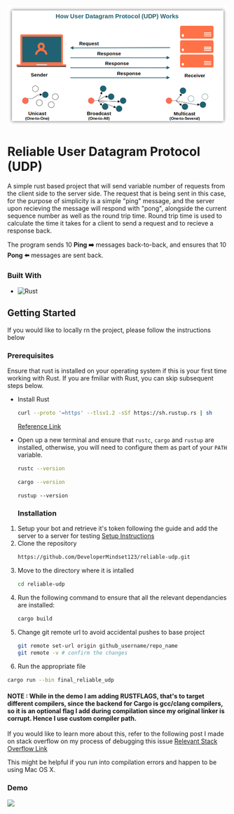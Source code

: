 <img src="demo-udp.png" />
<h1>Reliable User Datagram Protocol (UDP)</h1>
<p>A simple rust based project that will send variable number of requests from the client side to the server side. The request that is being sent in this case, for the purpose of simplicity is a simple "ping" message, and the server upon recieving the message will respond with "pong", alongside the current sequence number as well as the round trip time. Round trip time is used to calculate the time it takes for a client to send a request and to recieve a response back. </p>

<p>The program sends 10 <b>Ping ➡️</b> messages back-to-back, and ensures that 10 <b>Pong ⬅️</b> messages are sent back.</p>


### Built With
* ![Rust](https://img.shields.io/badge/rust-%23000000.svg?style=for-the-badge&logo=rust&logoColor=white)

## Getting Started
If you would like to locally rn the project, please follow the instructions below

### Prerequisites
Ensure that rust is installed on your operating system if this is your first time working with Rust. If you are fmiliar with Rust, you can skip subsequent steps below.
* Install Rust 
  ```sh
  curl --proto '=https' --tlsv1.2 -sSf https://sh.rustup.rs | sh 
  ```
  [Reference Link](https://www.rust-lang.org/tools/install)

* Open up a new terminal and ensure that `rustc`, `cargo` and `rustup` are installed, otherwise, you will need to configure them as part of your `PATH` variable.
  ```sh
  rustc --version
  ```

  ```sh
  cargo --version
  ```

  ```
  rustup --version
  ```

  ### Installation

1. Setup your bot and retrieve it's token following the guide and add the server to a server for testing [Setup Instructions](https://discordjs.guide/preparations/setting-up-a-bot-application.html)
2. Clone the repository
   ```sh
   https://github.com/DeveloperMindset123/reliable-udp.git
   ```
3. Move to the directory where it is intalled
   ```sh
   cd reliable-udp
   ```
4. Run the following command to ensure that all the relevant dependancies are installed:
   ```sh
   cargo build
   ```
6. Change git remote url to avoid accidental pushes to base project
   ```sh
   git remote set-url origin github_username/repo_name
   git remote -v # confirm the changes
   ```
7. Run the appropriate file
  ```sh
  cargo run --bin final_reliable_udp
  ```

#### NOTE : While in the demo I am adding RUSTFLAGS, that's to target different compilers, since the backend for Cargo is gcc/clang compilers, so it is an optional flag I add during compilation since my original linker is corrupt. Hence I use custom compiler path.

If you would like to learn more about this, refer to the following post I made on stack overflow on my process of debugging this issue [Relevant Stack Overflow Link](https://stackoverflow.com/questions/79152287/cargo-build-error-error-linking-with-cc-failed-exit-status-1-on-macbook-a/79155123?noredirect=1#comment139596227_79155123)

This might be helpful if you run into compilation errors and happen to be using Mac OS X.

### Demo
<img src="reliable-udp-demo.gif" />
